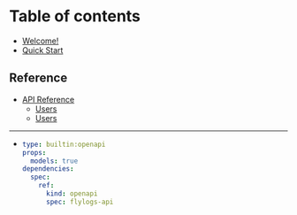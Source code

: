 # Table of contents

* [Welcome!](README.md)
* [Quick Start](quick-start.md)

## Reference

* [API Reference](reference/api-reference/README.md)
  * [Users](reference/api-reference/users.md)
  * [Users](reference/api-reference/users-1.md)

***

* ```yaml
  type: builtin:openapi
  props:
    models: true
  dependencies:
    spec:
      ref:
        kind: openapi
        spec: flylogs-api
  ```
